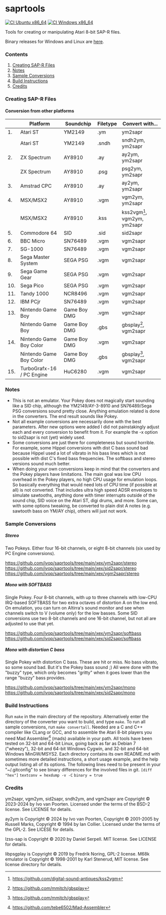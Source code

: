 # saprtools

[![CI Ubuntu x86_64](https://github.com/ivop/saprtools/actions/workflows/ubuntu-x86_64.yml/badge.svg)](https://github.com/ivop/saprtools/actions/workflows/ubuntu-x86_64.yml)
[![CI Windows x86_64](https://github.com/ivop/saprtools/actions/workflows/windows-x86_64.yml/badge.svg)](https://github.com/ivop/saprtools/actions/workflows/windows-x86_64.yml)

Tools for creating or manipulating Atari 8-bit SAP-R files.

Binary releases for Windows and Linux are [here](https://github.com/ivop/saprtools/releases).

### Contents

1. [Creating SAP-R Files](#creating-sap-r-files)
2. [Notes](#notes)
3. [Sample Conversions](#sample-conversions)
4. [Build Instructions](#build-instructions)
5. [Credits](#credits)

### Creating SAP-R Files

#### Conversion from other platforms

| | Platform | Soundchip | Filetype | Convert with...|
| --- | --- | --- | --- | --- |
| 1. | Atari ST | YM2149 | .ym | ym2sapr |
| | Atari ST | YM2149 | .sndh | sndh2ym, ym2sapr |
| 2. | ZX Spectrum | AY8910 | .ay | ay2ym, ym2sapr |
| | ZX Spectrum | AY8910 | .psg | psg2ym, ym2sapr |
| 3. | Amstrad CPC | AY8910 | .ay | ay2ym, ym2sapr |
| 4. | MSX/MSX2 | AY8910 | .vgm | vgm2ym, ym2sapr |
| | MSX/MSX2 | AY8910 | .kss | kss2vgm[^1], vgm2ym, ym2sapr |
| 5. | Commodore 64 | SID | .sid | sid2sapr |
| 6. | BBC Micro | SN76489 | .vgm | vgm2sapr |
| 7. | SG-1000 | SN76489 | .vgm | vgm2sapr |
| 8. | Sega Master System | SEGA PSG | .vgm | vgm2sapr |
| 9. | Sega Game Gear | SEGA PSG | .vgm | vgm2sapr |
| 10. | Sega Pico | SEGA PSG | .vgm | vgm2sapr |
| 11. | Tandy 1000 | NCR8496 | .vgm | vgm2sapr |
| 12. | IBM PCjr | SN76489 | .vgm | vgm2sapr |
| 13. | Nintendo Game Boy | Game Boy DMG | .vgm | vgm2sapr |
| | Nintendo Game Boy | Game Boy DMG | .gbs | gbsplay[^2], vgm2sapr |
| 14. | Nintendo Game Boy Color | Game Boy DMG | .vgm | vgm2sapr |
| | Nintendo Game Boy Color | Game Boy DMG | .gbs | gbsplay[^2], vgm2sapr |
| 15. | TurboGrafx-16 / PC Engine | HuC6280 | .vgm | vgm2sapr |

### Notes

* This is not an emulator. Your Pokey does not magically start sounding like a SID chip, although the YM2149/AY-3-8910 and SN76489/Sega PSG conversions sound pretty close. Anything emulation related is done in the converters. The end result sounds like Pokey.
* Not all example conversions are necessarily done with the best parameters. After new options were added I did not painstakingly adjust each and every conversion to benefit from it. For example the -x option to sid2sapr is not (yet) widely used.
* Some conversions are just there for completeness but sound horrible. For example, some Hippel conversions with dist C bass sound bad because Hippel used a lot of vibrato in his bass lines which is not possible with dist C's fixed bass frequencies. The softbass and stereo versions sound much better.
* When doing your own conversions keep in mind that the converters and the Pokey players have limitations. The main goal was low CPU overhead in the Pokey players, no high CPU usage for emulation loops. So basically everything that would need lots of CPU time (if possible at all) is not converted. That includes ultra high speed ADSR envelopes to simulate sawtooths, anything done with timer interrupts outside of the sound chip, SID voice on the Atari ST, digi drums, and more. Some can, with some options tweaking, be converted to plain dist A notes (e.g. sawtooth bass on YM/AY chip), others will just not work.

### Sample Conversions

##### Stereo

Two Pokeys. Either four 16-bit channels, or eight 8-bit channels (six used by PC Engine conversions).

https://github.com/ivop/saprtools/tree/main/xex/ym2sapr/stereo  
https://github.com/ivop/saprtools/tree/main/xex/sid2sapr/stereo  
https://github.com/ivop/saprtools/tree/main/xex/vgm2sapr/stereo  

##### Mono with SOFTBASS

Single Pokey. Four 8-bit channels, with up to three channels with low-CPU IRQ-based SOFTBASS for two extra octaves of distortion A on the low end.
On emulation, you can turn on Altirra's sound monitor and see when channels switch to V (volume only) for the low basses.
Some SID conversions use two 8-bit channels and one 16-bit channel, but not all are adjusted to use that yet.

https://github.com/ivop/saprtools/tree/main/xex/ym2sapr/softbass  
https://github.com/ivop/saprtools/tree/main/xex/sid2sapr/softbass  

##### Mono with distortion C bass

Single Pokey with distortion C bass. These are hit or miss. No bass vibrato, so some sound bad. But it's the Pokey bass sound ;)
All were done with the "buzzy" type, which only becomes "gritty" when it goes lower than the range "buzzy" bass provides.

https://github.com/ivop/saprtools/tree/main/xex/ym2sapr/mono  
https://github.com/ivop/saprtools/tree/main/xex/sid2sapr/mono  

### Build Instructions

Run ```make``` in the main directory of the repository.
Alternatively enter the directory of the converter you want to build, and type ```make```.
To run all sample conversions, run ```make convertall```.
Needed are a C and C++ compiler like CLang or GCC, and to assemble the Atari 8-bit players you need Mad Assembler[^3] (mads) available in your path.
All tools have been tested on 32-bit and 64-bit Linux, going back as far as Debian 7 ("wheezy"), 32-bit and 64-bit Windows Cygwin, and 32-bit and 64-bit Windows MinGW/MSYS2.
Each directory contains its own README.md with sometimes more detailed instructions, a short usage example, and the help output listing all of its options.
The following lines need to be present in your "~/.gitconfig" to see binary differences for the involved files in git.
`[diff "hex"]`
`textconv = hexdump -v -C`
`binary = true`     

### Credits

ym2sapr, vgm2ym, sid2sapr, sndh2ym, and vgm2sapr are Copyright © 2023-2024 by Ivo van Poorten. Licensed under the terms of the BSD-2 license. See LICENSE for details.

ay2ym is Copyright © 2024 by Ivo van Poorten, Copyright © 2001-2005 by Russell Marks, Copyright © 1994 by Ian Collier. Licensed under the terms of the GPL-2. See LICESE for details.

lzss-sap is Copyright © 2020 by Daniel Serpell. MIT license. See LICENSE for details.  

libpsgplay is Copyright © 2019 by Fredrik Noring, GPL-2 license. M68k emulator is Copyright © 1998-2001 by Karl Stenerud, MIT license. See license directory for details.  

[^1]:https://github.com/digital-sound-antiques/kss2vgm  
[^2]:https://github.com/mmitch/gbsplay
[^3]:https://github.com/tebe6502/Mad-Assembler
